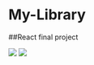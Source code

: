 # My-Library

##React final project

<div>
<img src="https://i.ibb.co/pWn3bL8/book-Library.png"/>
<img src="https://i.ibb.co/gwpBXP4/book-Library2.png"/>
</div>

